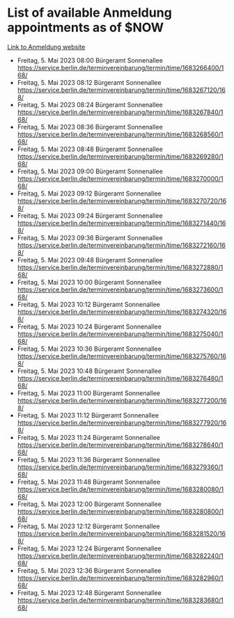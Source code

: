 # List of available Anmeldung appointments as of $NOW
[Link to Anmeldung website](https://service.berlin.de/terminvereinbarung/termin/tag.php?termin=1&anliegen[]=120686&dienstleisterlist=122210,122217,327316,122219,327312,122227,327314,122231,327346,122243,327348,122254,122252,329742,122260,329745,122262,329748,122271,327278,122273,327274,122277,327276,330436,122280,327294,122282,327290,122284,327292,122291,327270,122285,327266,122286,327264,122296,327268,150230,329760,122297,327286,122294,327284,122312,329763,122314,329775,122304,327330,122311,327334,122309,327332,317869,122281,327352,122279,329772,122283,122276,327324,122274,327326,122267,329766,122246,327318,122251,327320,122257,327322,122208,327298,122226,327300&herkunft=http%3A%2F%2Fservice.berlin.de%2Fdienstleistung%2F120686%2F)
- Freitag, 5. Mai 2023 08:00 Bürgeramt Sonnenallee https://service.berlin.de/terminvereinbarung/termin/time/1683266400/168/
- Freitag, 5. Mai 2023 08:12 Bürgeramt Sonnenallee https://service.berlin.de/terminvereinbarung/termin/time/1683267120/168/
- Freitag, 5. Mai 2023 08:24 Bürgeramt Sonnenallee https://service.berlin.de/terminvereinbarung/termin/time/1683267840/168/
- Freitag, 5. Mai 2023 08:36 Bürgeramt Sonnenallee https://service.berlin.de/terminvereinbarung/termin/time/1683268560/168/
- Freitag, 5. Mai 2023 08:48 Bürgeramt Sonnenallee https://service.berlin.de/terminvereinbarung/termin/time/1683269280/168/
- Freitag, 5. Mai 2023 09:00 Bürgeramt Sonnenallee https://service.berlin.de/terminvereinbarung/termin/time/1683270000/168/
- Freitag, 5. Mai 2023 09:12 Bürgeramt Sonnenallee https://service.berlin.de/terminvereinbarung/termin/time/1683270720/168/
- Freitag, 5. Mai 2023 09:24 Bürgeramt Sonnenallee https://service.berlin.de/terminvereinbarung/termin/time/1683271440/168/
- Freitag, 5. Mai 2023 09:36 Bürgeramt Sonnenallee https://service.berlin.de/terminvereinbarung/termin/time/1683272160/168/
- Freitag, 5. Mai 2023 09:48 Bürgeramt Sonnenallee https://service.berlin.de/terminvereinbarung/termin/time/1683272880/168/
- Freitag, 5. Mai 2023 10:00 Bürgeramt Sonnenallee https://service.berlin.de/terminvereinbarung/termin/time/1683273600/168/
- Freitag, 5. Mai 2023 10:12 Bürgeramt Sonnenallee https://service.berlin.de/terminvereinbarung/termin/time/1683274320/168/
- Freitag, 5. Mai 2023 10:24 Bürgeramt Sonnenallee https://service.berlin.de/terminvereinbarung/termin/time/1683275040/168/
- Freitag, 5. Mai 2023 10:36 Bürgeramt Sonnenallee https://service.berlin.de/terminvereinbarung/termin/time/1683275760/168/
- Freitag, 5. Mai 2023 10:48 Bürgeramt Sonnenallee https://service.berlin.de/terminvereinbarung/termin/time/1683276480/168/
- Freitag, 5. Mai 2023 11:00 Bürgeramt Sonnenallee https://service.berlin.de/terminvereinbarung/termin/time/1683277200/168/
- Freitag, 5. Mai 2023 11:12 Bürgeramt Sonnenallee https://service.berlin.de/terminvereinbarung/termin/time/1683277920/168/
- Freitag, 5. Mai 2023 11:24 Bürgeramt Sonnenallee https://service.berlin.de/terminvereinbarung/termin/time/1683278640/168/
- Freitag, 5. Mai 2023 11:36 Bürgeramt Sonnenallee https://service.berlin.de/terminvereinbarung/termin/time/1683279360/168/
- Freitag, 5. Mai 2023 11:48 Bürgeramt Sonnenallee https://service.berlin.de/terminvereinbarung/termin/time/1683280080/168/
- Freitag, 5. Mai 2023 12:00 Bürgeramt Sonnenallee https://service.berlin.de/terminvereinbarung/termin/time/1683280800/168/
- Freitag, 5. Mai 2023 12:12 Bürgeramt Sonnenallee https://service.berlin.de/terminvereinbarung/termin/time/1683281520/168/
- Freitag, 5. Mai 2023 12:24 Bürgeramt Sonnenallee https://service.berlin.de/terminvereinbarung/termin/time/1683282240/168/
- Freitag, 5. Mai 2023 12:36 Bürgeramt Sonnenallee https://service.berlin.de/terminvereinbarung/termin/time/1683282960/168/
- Freitag, 5. Mai 2023 12:48 Bürgeramt Sonnenallee https://service.berlin.de/terminvereinbarung/termin/time/1683283680/168/
